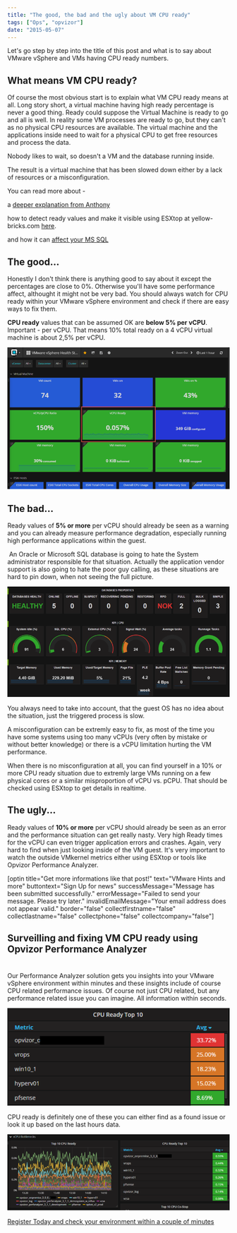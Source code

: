 ```yaml
---
title: "The good, the bad and the ugly about VM CPU ready"
tags: ["Ops", "opvizor"]
date: "2015-05-07"
---
```


Let's go step by step into the title of this post and what is to say about VMware vSphere and VMs having CPU ready numbers.

## What means VM CPU ready?

Of course the most obvious start is to explain what VM CPU ready means at all. Long story short, a virtual machine having high ready percentage is never a good thing. Ready could suppose the Virtual Machine is ready to go and all is well. In reality some VM processes are ready to go, but they can't as no physical CPU resources are available. The virtual machine and the applications inside need to wait for a physical CPU to get free resources and process the data.

Nobody likes to wait, so doesn't a VM and the database running inside.

The result is a virtual machine that has been slowed down either by a lack of resources or a misconfiguration.

You can read more about - 

a [deeper explanation from Anthony](http://anthonyrhook.com/vsphere-cpu-ready-time/ "deeper explanation from Anthony")

how to detect ready values and make it visible using ESXtop at yellow-bricks.com [here](http://www.yellow-bricks.com/esxtop/ "here at yellow-bricks").

and how it can [affect your MS SQL](https://www.sqlskills.com/blogs/jonathan/cpu-ready-time-in-vmware-and-how-to-interpret-its-real-meaning/ "affect your MS SQL")

## The good...

Honestly I don't think there is anything good to say about it except the percentages are close to 0%. Otherwise you'll have some performance affect, althought it might not be very bad. You should always watch for CPU ready within your VMware vSphere environment and check if there are easy ways to fix them. 

**CPU ready** values that can be assumed OK are **below 5% per vCPU**. Important - per vCPU. That means 10% total ready on a 4 vCPU virtual machine is about 2,5% per vCPU. 

[![VM CPU Ready using Performance Analyzer](/images/blog/pacpuready.png)](http://try.opvizor.com/perfanalyzer)

## The bad...

Ready values of **5% or more** per vCPU should already be seen as a warning and you can already measure performance degradation, especially running high performance applications within the guest.

 An Oracle or Microsoft SQL database is going to hate the System administrator responsible for that situation. Actually the application vendor support is also going to hate the poor guy calling, as these situations are hard to pin down, when not seeing the full picture.

[![Performance SQL server virtual machine](/images/blog/pasql.png)](http://try.opvizor.com/perfanalyzer)

You always need to take into account, that the guest OS has no idea about the situation, just the triggered process is slow.

A misconfiguration can be extremly easy to fix, as most of the time you have some systems using too many vCPUs (very often by mistake or without better knowledge) or there is a vCPU limitation hurting the VM performance.

When there is no misconfiguration at all, you can find yourself in a 10% or more CPU ready situation due to extremly large VMs running on a few physical cores or a similar misproportion of vCPU vs. pCPU. That should be checked using ESXtop to get details in realtime.

## The ugly...

Ready values of **10% or more** per vCPU should already be seen as an error and the performance situation can get really nasty. Very high Ready times for the vCPU can even trigger application errors and crashes. Again, very hard to find when just looking inside of the VM guest. It's very important to watch the outside VMkernel metrics either using ESXtop or tools like Opvizor Performance Analyzer.

\[optin title="Get more informations like that post!" text="VMware Hints and more" buttontext="Sign Up for news" successMessage="Message has been submitted successfully." errorMessage="Failed to send your message. Please try later." invalidEmailMessage="Your email address does not appear valid." border="false" collectfirstname="false" collectlastname="false" collectphone="false" collectcompany="false"\]

## Surveilling and fixing VM CPU ready using Opvizor Performance Analyzer

# 

Our Performance Analyzer solution gets you insights into your VMware vSphere environment within minutes and these insights include of course CPU related performance issues. Of course not just CPU related, but any performance related issue you can imagine. All information within seconds.

[![VM CPU ready issue found in Performance Analyzer](/images/blog/pacpureadytophigh.png)](http://try.opvizor.com/perfanalyzer)

CPU ready is definitely one of these you can either find as a found issue or look it up based on the last hours data.

[![Watching CPU Ready is important](/images/blog/pacpureadytop-2.png)](http://try.opvizor.com/perfanalyzer)

[Register Today and check your environment within a couple of minutes](http://try.opvizor.com/perfanalyzer "Register Today and check your environment within a couple of minutes")
